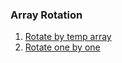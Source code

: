 ### Array Rotation
1. [Rotate by temp array](rotatebytemparr.py)
2. [Rotate one by one](rotateonebyone.py)


